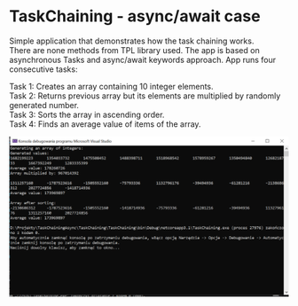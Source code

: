 # TaskChaining - async/await case

Simple application that demonstrates how the task chaining works. <br />
There are none methods from TPL library used. The app is based on asynchronous Tasks and async/await keywords approach.
App runs four consecutive tasks: <br/>

Task 1: Creates an array containing 10 integer elements. <br/>
Task 2: Returns previous array but its elements are multiplied by randomly generated number. <br/>
Task 3: Sorts the array in ascending order. <br/>
Task 4: Finds an average value of items of the array. <br/>

![Photo](https://github.com/Tomasz789/TaskChaining/blob/master/asyncexample.PNG)
